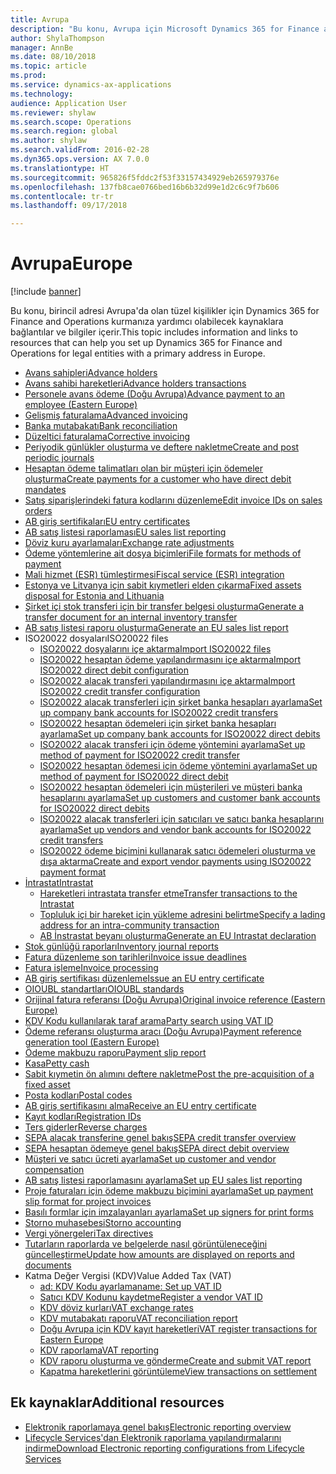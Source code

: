 ```yaml
---
title: Avrupa
description: "Bu konu, Avrupa için Microsoft Dynamics 365 for Finance and Operations belge kaynaklarının bağlantılarını sağlar."
author: ShylaThompson
manager: AnnBe
ms.date: 08/10/2018
ms.topic: article
ms.prod: 
ms.service: dynamics-ax-applications
ms.technology: 
audience: Application User
ms.reviewer: shylaw
ms.search.scope: Operations
ms.search.region: global
ms.author: shylaw
ms.search.validFrom: 2016-02-28
ms.dyn365.ops.version: AX 7.0.0
ms.translationtype: HT
ms.sourcegitcommit: 965826f5fddc2f53f33157434929eb265979376e
ms.openlocfilehash: 137fb8cae0766bed16b6b32d99e1d2c6c9f7b606
ms.contentlocale: tr-tr
ms.lasthandoff: 09/17/2018

---
```


# <a name="europe"></a><span data-ttu-id="1e55e-103">Avrupa</span><span class="sxs-lookup"><span data-stu-id="1e55e-103">Europe</span></span> 

[!include [banner](../includes/banner.md)]

<span data-ttu-id="1e55e-104">Bu konu, birincil adresi Avrupa'da olan tüzel kişilikler için Dynamics 365 for Finance and Operations kurmanıza yardımcı olabilecek kaynaklara bağlantılar ve bilgiler içerir.</span><span class="sxs-lookup"><span data-stu-id="1e55e-104">This topic includes information and links to resources that can help you set up Dynamics 365 for Finance and Operations for legal entities with a primary address in Europe.</span></span> 

- [<span data-ttu-id="1e55e-105">Avans sahipleri</span><span class="sxs-lookup"><span data-stu-id="1e55e-105">Advance holders</span></span>](emea-advance-holders.md)
 - [<span data-ttu-id="1e55e-106">Avans sahibi hareketleri</span><span class="sxs-lookup"><span data-stu-id="1e55e-106">Advance holders transactions</span></span>](emea-advance-holders-transactions.md)
 - [<span data-ttu-id="1e55e-107">Personele avans ödeme (Doğu Avrupa)</span><span class="sxs-lookup"><span data-stu-id="1e55e-107">Advance payment to an employee (Eastern Europe)</span></span>](tasks/advance-payment-employee.md)
- [<span data-ttu-id="1e55e-108">Gelişmiş faturalama</span><span class="sxs-lookup"><span data-stu-id="1e55e-108">Advanced invoicing</span></span>](emea-advance-invoice.md)
- [<span data-ttu-id="1e55e-109">Banka mutabakatı</span><span class="sxs-lookup"><span data-stu-id="1e55e-109">Bank reconciliation</span></span>](emea-bank-reconciliation.md)
- [<span data-ttu-id="1e55e-110">Düzeltici faturalama</span><span class="sxs-lookup"><span data-stu-id="1e55e-110">Corrective invoicing</span></span>](emea-corrective-invoice.md)
- [<span data-ttu-id="1e55e-111">Periyodik günlükler oluşturma ve deftere nakletme</span><span class="sxs-lookup"><span data-stu-id="1e55e-111">Create and post periodic journals</span></span>](emea-create-post-periodic-journals.md)
- [<span data-ttu-id="1e55e-112">Hesaptan ödeme talimatları olan bir müşteri için ödemeler oluşturma</span><span class="sxs-lookup"><span data-stu-id="1e55e-112">Create payments for a customer who have direct debit mandates</span></span>](tasks/create-payments-customers-who-have-direct-debit-mandates.md)
- [<span data-ttu-id="1e55e-113">Satış siparişlerindeki fatura kodlarını düzenleme</span><span class="sxs-lookup"><span data-stu-id="1e55e-113">Edit invoice IDs on sales orders</span></span>](emea-edit-invoice-id-sales-orders.md)
- [<span data-ttu-id="1e55e-114">AB giriş sertifikaları</span><span class="sxs-lookup"><span data-stu-id="1e55e-114">EU entry certificates</span></span>](emea-entry-certificates.md)
- [<span data-ttu-id="1e55e-115">AB satış listesi raporlaması</span><span class="sxs-lookup"><span data-stu-id="1e55e-115">EU sales list reporting</span></span>](emea-eu-sales-list.md)
- [<span data-ttu-id="1e55e-116">Döviz kuru ayarlamaları</span><span class="sxs-lookup"><span data-stu-id="1e55e-116">Exchange rate adjustments</span></span>](emea-exchange-rate-adjustments.md)
- [<span data-ttu-id="1e55e-117">Ödeme yöntemlerine ait dosya biçimleri</span><span class="sxs-lookup"><span data-stu-id="1e55e-117">File formats for methods of payment</span></span>](emea-select-file-formats-for-the-method-of-payments.md)
- [<span data-ttu-id="1e55e-118">Mali hizmet (ESR) tümleştirmesi</span><span class="sxs-lookup"><span data-stu-id="1e55e-118">Fiscal service (ESR) integration</span></span>](emea-fiscal-service-integration.md)
- [<span data-ttu-id="1e55e-119">Estonya ve Litvanya için sabit kıymetleri elden çıkarma</span><span class="sxs-lookup"><span data-stu-id="1e55e-119">Fixed assets disposal for Estonia and Lithuania</span></span>](emea-credit-note-reverse-fixed-asset-sale.md)
- [<span data-ttu-id="1e55e-120">Şirket içi stok transferi için bir transfer belgesi oluşturma</span><span class="sxs-lookup"><span data-stu-id="1e55e-120">Generate a transfer document for an internal inventory transfer</span></span>](tasks/transfer-document-internal-inventory-transfer.md)
- [<span data-ttu-id="1e55e-121">AB satış listesi raporu oluşturma</span><span class="sxs-lookup"><span data-stu-id="1e55e-121">Generate an EU sales list report</span></span>](tasks/eur-00011-eu-sales-list-report.md)
- <span data-ttu-id="1e55e-122">ISO20022 dosyaları</span><span class="sxs-lookup"><span data-stu-id="1e55e-122">ISO20022 files</span></span>
  - [<span data-ttu-id="1e55e-123">ISO20022 dosyalarını içe aktarma</span><span class="sxs-lookup"><span data-stu-id="1e55e-123">Import ISO20022 files</span></span>](emea-ISO20022-file-formats.md)
  - [<span data-ttu-id="1e55e-124">ISO20022 hesaptan ödeme yapılandırmasını içe aktarma</span><span class="sxs-lookup"><span data-stu-id="1e55e-124">Import ISO20022 direct debit configuration</span></span>](tasks/import-iso20022-direct-debit-configuration.md)
  - [<span data-ttu-id="1e55e-125">ISO20022 alacak transferi yapılandırmasını içe aktarma</span><span class="sxs-lookup"><span data-stu-id="1e55e-125">Import ISO20022 credit transfer configuration</span></span>](tasks/import-iso20022-credit-transfer-configuration.md)
  - [<span data-ttu-id="1e55e-126">ISO20022 alacak transferleri için şirket banka hesapları ayarlama</span><span class="sxs-lookup"><span data-stu-id="1e55e-126">Set up company bank accounts for ISO20022 credit transfers</span></span>](tasks/set-up-company-bank-accounts-iso20022-credit-transfers.md)
  - [<span data-ttu-id="1e55e-127">ISO20022 hesaptan ödemeleri için şirket banka hesapları ayarlama</span><span class="sxs-lookup"><span data-stu-id="1e55e-127">Set up company bank accounts for ISO20022 direct debits</span></span>](tasks/set-up-company-bank-accounts-iso20022-direct-debits.md)
  - [<span data-ttu-id="1e55e-128">ISO20022 alacak transferi için ödeme yöntemini ayarlama</span><span class="sxs-lookup"><span data-stu-id="1e55e-128">Set up method of payment for ISO20022 credit transfer</span></span>](tasks/set-up-method-payment-iso20022-credit-transfer.md)
  - [<span data-ttu-id="1e55e-129">ISO20022 hesaptan ödemesi için ödeme yöntemini ayarlama</span><span class="sxs-lookup"><span data-stu-id="1e55e-129">Set up method of payment for ISO20022 direct debit</span></span>](tasks/setup-method-payment-iso20022-direct-debit.md)
  - [<span data-ttu-id="1e55e-130">ISO20022 hesaptan ödemeleri için müşterileri ve müşteri banka hesaplarını ayarlama</span><span class="sxs-lookup"><span data-stu-id="1e55e-130">Set up customers and customer bank accounts for ISO20022 direct debits</span></span>](tasks/set-up-bank-accounts-iso20022-direct-debits.md)
  - [<span data-ttu-id="1e55e-131">ISO20022 alacak transferleri için satıcıları ve satıcı banka hesaplarını ayarlama</span><span class="sxs-lookup"><span data-stu-id="1e55e-131">Set up vendors and vendor bank accounts for ISO20022 credit transfers</span></span>](tasks/set-up-vendor-iso20022-credit-transfers.md)
  - [<span data-ttu-id="1e55e-132">ISO20022 ödeme biçimini kullanarak satıcı ödemeleri oluşturma ve dışa aktarma</span><span class="sxs-lookup"><span data-stu-id="1e55e-132">Create and export vendor payments using ISO20022 payment format</span></span>](tasks/create-export-vendor-payments-iso20022-payment-format.md)
- [<span data-ttu-id="1e55e-133">İntrastat</span><span class="sxs-lookup"><span data-stu-id="1e55e-133">Intrastat</span></span>](emea-intrastat.md)
  - [<span data-ttu-id="1e55e-134">Hareketleri intrastata transfer etme</span><span class="sxs-lookup"><span data-stu-id="1e55e-134">Transfer transactions to the Intrastat</span></span>](tasks/transfer-transactions-intrastat.md)
  - [<span data-ttu-id="1e55e-135">Topluluk içi bir hareket için yükleme adresini belirtme</span><span class="sxs-lookup"><span data-stu-id="1e55e-135">Specify a lading address for an intra-community transaction</span></span>](tasks/eur-00002-specify-lading-address-intra-community.md)
  - [<span data-ttu-id="1e55e-136">AB İnstrastat beyanı oluşturma</span><span class="sxs-lookup"><span data-stu-id="1e55e-136">Generate an EU Intrastat declaration</span></span>](tasks/eur-00002-eu-intrastat-declaration.md)
- [<span data-ttu-id="1e55e-137">Stok günlüğü raporları</span><span class="sxs-lookup"><span data-stu-id="1e55e-137">Inventory journal reports</span></span>](emea-set-up-report-inventory-journal-names.md)
- [<span data-ttu-id="1e55e-138">Fatura düzenleme son tarihleri</span><span class="sxs-lookup"><span data-stu-id="1e55e-138">Invoice issue deadlines</span></span>](emea-invoice-issue-deadline.md)
- [<span data-ttu-id="1e55e-139">Fatura işleme</span><span class="sxs-lookup"><span data-stu-id="1e55e-139">Invoice processing</span></span>](emea-invoice-processing.md)
- [<span data-ttu-id="1e55e-140">AB giriş sertifikası düzenleme</span><span class="sxs-lookup"><span data-stu-id="1e55e-140">Issue an EU entry certificate</span></span>](tasks/eur-00012-issue-eu-entry-certificate.md)
- [<span data-ttu-id="1e55e-141">OIOUBL standartları</span><span class="sxs-lookup"><span data-stu-id="1e55e-141">OIOUBL standards</span></span>](emea-oioubl-standards-electronic-invoicing.md)
- [<span data-ttu-id="1e55e-142">Orijinal fatura referansı (Doğu Avrupa)</span><span class="sxs-lookup"><span data-stu-id="1e55e-142">Original invoice reference (Eastern Europe)</span></span>](tasks/ee-00004-original-invoice-reference.md)
- [<span data-ttu-id="1e55e-143">KDV Kodu kullanılarak taraf arama</span><span class="sxs-lookup"><span data-stu-id="1e55e-143">Party search using VAT ID</span></span>](tasks/eur-00015-party-search-vat-id.md)
- [<span data-ttu-id="1e55e-144">Ödeme referansı oluşturma aracı (Doğu Avrupa)</span><span class="sxs-lookup"><span data-stu-id="1e55e-144">Payment reference generation tool (Eastern Europe)</span></span>](tasks/ee-00015-payment-reference-generation-tool.md)
- [<span data-ttu-id="1e55e-145">Ödeme makbuzu raporu</span><span class="sxs-lookup"><span data-stu-id="1e55e-145">Payment slip report</span></span>](emea-eur-payment-slip-report-giro.md)
- [<span data-ttu-id="1e55e-146">Kasa</span><span class="sxs-lookup"><span data-stu-id="1e55e-146">Petty cash</span></span>](emea-petty-cash.md)
- [<span data-ttu-id="1e55e-147">Sabit kıymetin ön alımını deftere nakletme</span><span class="sxs-lookup"><span data-stu-id="1e55e-147">Post the pre-acquisition of a fixed asset</span></span>](emea-pre-acquisition-acquisition-fixed-asset.md)
- [<span data-ttu-id="1e55e-148">Posta kodları</span><span class="sxs-lookup"><span data-stu-id="1e55e-148">Postal codes</span></span>](emea-import-create-postal-codes-manually.md)
- [<span data-ttu-id="1e55e-149">AB giriş sertifikasını alma</span><span class="sxs-lookup"><span data-stu-id="1e55e-149">Receive an EU entry certificate</span></span>](tasks/eur-00012-receive-eu-entry-certificate.md)
- [<span data-ttu-id="1e55e-150">Kayıt kodları</span><span class="sxs-lookup"><span data-stu-id="1e55e-150">Registration IDs</span></span>](emea-registration-ids.md)
- [<span data-ttu-id="1e55e-151">Ters giderler</span><span class="sxs-lookup"><span data-stu-id="1e55e-151">Reverse charges</span></span>](emea-reverse-charge.md)
- [<span data-ttu-id="1e55e-152">SEPA alacak transferine genel bakış</span><span class="sxs-lookup"><span data-stu-id="1e55e-152">SEPA credit transfer overview</span></span>](../accounts-payable/sepa-credit-transfer.md)
- [<span data-ttu-id="1e55e-153">SEPA hesaptan ödemeye genel bakış</span><span class="sxs-lookup"><span data-stu-id="1e55e-153">SEPA direct debit overview</span></span>](../accounts-receivable/sepa-direct-debit-overview.md)
- [<span data-ttu-id="1e55e-154">Müşteri ve satıcı ücreti ayarlama</span><span class="sxs-lookup"><span data-stu-id="1e55e-154">Set up customer and vendor compensation</span></span>](emea-compensation-customer-vendor-transactions.md)
- [<span data-ttu-id="1e55e-155">AB satış listesi raporlamasını ayarlama</span><span class="sxs-lookup"><span data-stu-id="1e55e-155">Set up EU sales list reporting</span></span>](tasks/eur-00011-eu-sales-list-reporting.md)
- [<span data-ttu-id="1e55e-156">Proje faturaları için ödeme makbuzu biçimini ayarlama</span><span class="sxs-lookup"><span data-stu-id="1e55e-156">Set up payment slip format for project invoices</span></span>](tasks/set-up-payment-slip-format-project-invoices.md)
- [<span data-ttu-id="1e55e-157">Basılı formlar için imzalayanları ayarlama</span><span class="sxs-lookup"><span data-stu-id="1e55e-157">Set up signers for print forms</span></span>](emea-set-up-signers-for-printing-forms.md)
- [<span data-ttu-id="1e55e-158">Storno muhasebesi</span><span class="sxs-lookup"><span data-stu-id="1e55e-158">Storno accounting</span></span>](emea-storno.md)
- [<span data-ttu-id="1e55e-159">Vergi yönergeleri</span><span class="sxs-lookup"><span data-stu-id="1e55e-159">Tax directives</span></span>](emea-tax-directives.md)
- [<span data-ttu-id="1e55e-160">Tutarların raporlarda ve belgelerde nasıl görüntüleneceğini güncelleştirme</span><span class="sxs-lookup"><span data-stu-id="1e55e-160">Update how amounts are displayed on reports and documents</span></span>](emea-amount-printing-forms.md)
- <span data-ttu-id="1e55e-161">Katma Değer Vergisi (KDV)</span><span class="sxs-lookup"><span data-stu-id="1e55e-161">Value Added Tax (VAT)</span></span>
  - [<span data-ttu-id="1e55e-162">ad: KDV Kodu ayarlama</span><span class="sxs-lookup"><span data-stu-id="1e55e-162">name: Set up VAT ID</span></span>](tasks/eur-00015-vat-id.md)
  - [<span data-ttu-id="1e55e-163">Satıcı KDV Kodunu kaydetme</span><span class="sxs-lookup"><span data-stu-id="1e55e-163">Register a vendor VAT ID</span></span>](tasks/eur-00015-registration-vendor-vat-id.md)
  - [<span data-ttu-id="1e55e-164">KDV döviz kurları</span><span class="sxs-lookup"><span data-stu-id="1e55e-164">VAT exchange rates</span></span>](emea-vat-exchange-rate.md)
  - [<span data-ttu-id="1e55e-165">KDV mutabakatı raporu</span><span class="sxs-lookup"><span data-stu-id="1e55e-165">VAT reconciliation report</span></span>](tasks/eur-00018-vat-reconciliation-report.md)
  - [<span data-ttu-id="1e55e-166">Doğu Avrupa için KDV kayıt hareketleri</span><span class="sxs-lookup"><span data-stu-id="1e55e-166">VAT register transactions for Eastern Europe</span></span>](emea-vat-register-transactions.md)
  - [<span data-ttu-id="1e55e-167">KDV raporlama</span><span class="sxs-lookup"><span data-stu-id="1e55e-167">VAT reporting</span></span>](emea-vat-reporting.md)
  - [<span data-ttu-id="1e55e-168">KDV raporu oluşturma ve gönderme</span><span class="sxs-lookup"><span data-stu-id="1e55e-168">Create and submit VAT report</span></span>](tasks/create-submit-vat-report.md)
  - [<span data-ttu-id="1e55e-169">Kapatma hareketlerini görüntüleme</span><span class="sxs-lookup"><span data-stu-id="1e55e-169">View transactions on settlement</span></span>](emea-transactions-settlement-form.md)

## <a name="additional-resources"></a><span data-ttu-id="1e55e-170">Ek kaynaklar</span><span class="sxs-lookup"><span data-stu-id="1e55e-170">Additional resources</span></span>

- [<span data-ttu-id="1e55e-171">Elektronik raporlamaya genel bakış</span><span class="sxs-lookup"><span data-stu-id="1e55e-171">Electronic reporting overview</span></span>](../../dev-itpro/analytics/general-electronic-reporting.md)
- [<span data-ttu-id="1e55e-172">Lifecycle Services'dan Elektronik raporlama yapılandırmalarını indirme</span><span class="sxs-lookup"><span data-stu-id="1e55e-172">Download Electronic reporting configurations from Lifecycle Services</span></span>](../../dev-itpro/analytics/download-electronic-reporting-configuration-lcs.md)


